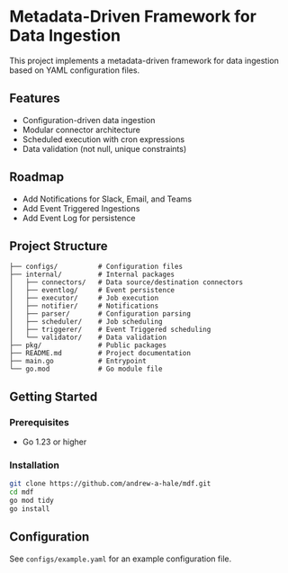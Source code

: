 # Metadata-Driven Framework for Data Ingestion

This project implements a metadata-driven framework for data ingestion based on
YAML configuration files.

## Features

- Configuration-driven data ingestion
- Modular connector architecture
- Scheduled execution with cron expressions
- Data validation (not null, unique constraints)

## Roadmap

- Add Notifications for Slack, Email, and Teams
- Add Event Triggered Ingestions
- Add Event Log for persistence

## Project Structure

```text
├── configs/          # Configuration files
├── internal/         # Internal packages
│   ├── connectors/   # Data source/destination connectors
│   ├── eventlog/     # Event persistence
│   ├── executor/     # Job execution
│   ├── notifier/     # Notifications
│   ├── parser/       # Configuration parsing
│   ├── scheduler/    # Job scheduling
│   ├── triggerer/    # Event Triggered scheduling
│   └── validator/    # Data validation
├── pkg/              # Public packages
├── README.md         # Project documentation
├── main.go           # Entrypoint
└── go.mod            # Go module file
```

## Getting Started

### Prerequisites

- Go 1.23 or higher

### Installation

```bash
git clone https://github.com/andrew-a-hale/mdf.git
cd mdf
go mod tidy
go install
```

## Configuration

See `configs/example.yaml` for an example configuration file.

